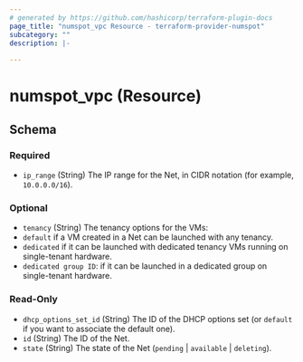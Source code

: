 ```yaml
---
# generated by https://github.com/hashicorp/terraform-plugin-docs
page_title: "numspot_vpc Resource - terraform-provider-numspot"
subcategory: ""
description: |-
  
---
```


# numspot_vpc (Resource)





<!-- schema generated by tfplugindocs -->
## Schema

### Required

- `ip_range` (String) The IP range for the Net, in CIDR notation (for example, `10.0.0.0/16`).

### Optional

- `tenancy` (String) The tenancy options for the VMs:<br />
- `default` if a VM created in a Net can be launched with any tenancy.<br />
- `dedicated` if it can be launched with dedicated tenancy VMs running on single-tenant hardware.<br />
- `dedicated group ID`: if it can be launched in a dedicated group on single-tenant hardware.

### Read-Only

- `dhcp_options_set_id` (String) The ID of the DHCP options set (or `default` if you want to associate the default one).
- `id` (String) The ID of the Net.
- `state` (String) The state of the Net (`pending` \| `available` \| `deleting`).
